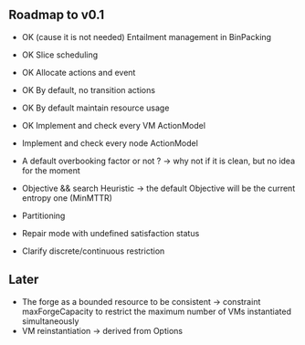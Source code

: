 Roadmap to v0.1
----------------

- OK (cause it is not needed) Entailment management in BinPacking
- OK Slice scheduling
- OK Allocate actions and event
- OK By default, no transition actions
- OK By default maintain resource usage
- OK Implement and check every VM ActionModel
- Implement and check every node ActionModel

- A default overbooking factor or not ?
  -> why not if it is clean, but no idea for the moment

- Objective && search Heuristic
   -> the default Objective will be the current entropy one (MinMTTR)
- Partitioning
- Repair mode with undefined satisfaction status
- Clarify discrete/continuous restriction

Later
-----------------
- The forge as a bounded resource to be consistent
 -> constraint maxForgeCapacity to restrict the maximum number of VMs instantiated simultaneously
- VM reinstantiation
    -> derived from Options
